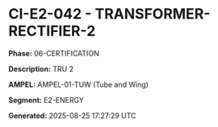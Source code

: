 # CI-E2-042 - TRANSFORMER-RECTIFIER-2

**Phase:** 06-CERTIFICATION

**Description:** TRU 2

**AMPEL:** AMPEL-01-TUW (Tube and Wing)

**Segment:** E2-ENERGY

**Generated:** 2025-08-25 17:27:29 UTC
